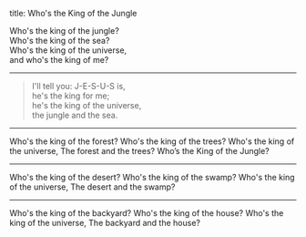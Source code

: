 title: Who's the King of the Jungle

Who's the king of the jungle?  
Who's the king of the sea?  
Who's the king of the universe,  
and who's the king of me?  

---

>I'll tell you: J-E-S-U-S is,  
he's the king for me;  
he's the king of the universe,  
the jungle and the sea.  

---

Who's the king of the forest?
Who's the king of the trees?
Who's the king of the universe,
The forest and the trees?
Who’s the King of the Jungle?

---

Who's the king of the desert?
Who's the king of the swamp?
Who's the king of the universe,
The desert and the swamp?

---

Who's the king of the backyard?
Who's the king of the house?
Who's the king of the universe,
The backyard and the house?
